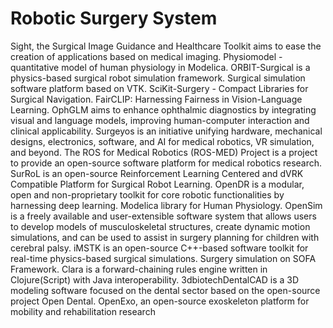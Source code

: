 # Robotic Surgery System

Sight, the Surgical Image Guidance and Healthcare Toolkit aims to ease the creation of applications based on medical imaging. Physiomodel - quantitative model of human physiology in Modelica. ORBIT-Surgical is a physics-based surgical robot simulation framework. Surgical simulation software platform based on VTK. SciKit-Surgery - Compact Libraries for Surgical Navigation. FairCLIP: Harnessing Fairness in Vision-Language Learning. OphGLM aims to enhance ophthalmic diagnostics by integrating visual and language models, improving human-computer interaction and clinical applicability. Surgeyos is an initiative unifying hardware, mechanical designs, electronics, software, and AI for medical robotics, VR simulation, and beyond. The ROS for Medical Robotics (ROS-MED) Project is a project to provide an open-source software platform for medical robotics research. SurRoL is an open-source Reinforcement Learning Centered and dVRK Compatible Platform for Surgical Robot Learning. OpenDR is a modular, open and non-proprietary toolkit for core robotic functionalities by harnessing deep learning. Modelica library for Human Physiology. OpenSim is a freely available and user-extensible software system that allows users to develop models of musculoskeletal structures, create dynamic motion simulations, and can be used to assist in surgery planning for children with cerebral palsy. iMSTK is an open-source C++-based software toolkit for real-time physics-based surgical simulations. Surgery simulation on SOFA Framework. Clara is a forward-chaining rules engine written in Clojure(Script) with Java interoperability. 3dbiotechDentalCAD is a 3D modeling software focused on the dental sector based on the open-source project Open Dental. OpenExo, an open-source exoskeleton platform for mobility and rehabilitation research
